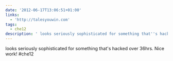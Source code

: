 ```yaml
---
date: '2012-06-17T13:06:51+01:00'
links:
  - 'http://talesyouwin.com'
tags:
  - che12
description: ' looks seriously sophisticated for something that''s hacked over 36hrs. Nice work! #che12'
---
```

 looks seriously sophisticated for something that's hacked over 36hrs. Nice work! #che12
